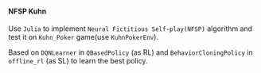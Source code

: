 #### NFSP Kuhn

Use `Julia` to implement `Neural Fictitious Self-play(NFSP)` algorithm and test it on `Kuhn_Poker` game(use `KuhnPokerEnv`).

Based on `DQNLearner` in `QBasedPolicy` (as RL) and `BehaviorCloningPolicy` in `offline_rl` (as SL) to learn the best policy.
